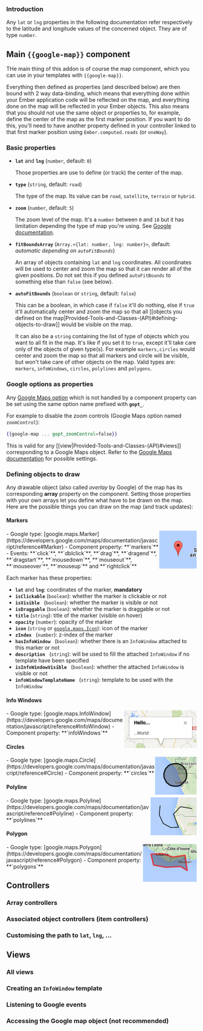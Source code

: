 ### Introduction

Any `lat` or `lng` properties in the following documentation refer respectively to the latitude and longitude values of the concerned object. They are of type `number`.


## Main `{{google-map}}` component

THe main thing of this addon is of course the map component, which you can use in your templates with `{{google-map}}`.

Everything then defined as properties (and described below) are then bound with 2 way data-binding, which means that everything done within your Ember application code will be reflected on the map, and everything done on the map will be reflected in your Ember objects. This also means that you should not use the same object or properties to, for example, define the center of the map as the first marker position. If you want to do this, you'll need to have another property defined in your controller linked to that first marker position using `Ember.computed.reads` (or `oneWay`).

### Basic properties

- **`lat`** and **`lng`** (`number`, default: `0`)

    Those properties are use to define (or track) the center of the map.

- **`type`** (`string`, default: `road`)

    The type of the map. Its value can be `road`, `satellite`, `terrain` or `hybrid`.

- **`zoom`** (`number`, default: `5`)

    The zoom level of the map. It's a `number` between `0` and `18` but it has limitation depending the type of map you're using. See [Google documentation](https://developers.google.com/maps/documentation/javascript/maxzoom).

- **`fitBoundsArray`** (`Array.<{lat: number, lng: number}>`, default: _automatic depending on `autoFitBounds`_)

    An array of objects containing `lat` and `lng` coordinates. All coordinates will be used to center and zoom the map so that it can render all of the given positions. Do not set this if you defined `autoFitBounds` to something else than `false` (see below).

- **`autoFitBounds`** (`boolean` or `string`, default: `false`)

    This can be a boolean, in which case if `false` it'll do nothing, else if `true` it'll automatically center and zoom the map so that all [[objects you defined on the map|Provided-Tools-and-Classes-(API)#defining-objects-to-draw]] would be visible on the map.

    It can also be a `string` containing the list of type of objects which you want to all fit in the map. It's like if you set it to `true`, except it'll take care only of the objects of given type(s). For example `markers,circles` would center and zoom the map so that all markers and circle will be visible, but won't take care of other objects on the map. Valid types are: `markers`, `infoWindows`, `circles`, `polylines` and `polygons`.


### Google options as properties

Any [Google Maps option](https://developers.google.com/maps/documentation/javascript/reference#MapOptions) which is not handled by a component property can be set using the same option name prefixed with **`gopt_`**.

For example to disable the zoom controls (Google Maps option named `zoomControl`):

```handlebars
{{google-map ... gopt_zoomControl=false}}
```

This is valid for any [[view|Provided-Tools-and-Classes-(API)#views]] corresponding to a Google Maps object. Refer to the [Google Maps documentation](https://developers.google.com/maps/documentation/javascript/reference) for possible settings.


### Defining objects to draw

Any drawable object (also called _overlay_ by Google) of the map has its corresponding **array** property on the component. Setting those properties with your own arrays let you define what have to be drawn on the map. Here are the possible things you can draw on the map (and track updates):

#### Markers
<img align="right" src="assets/marker.png" height="100">
- Google type: [google.maps.Marker](https://developers.google.com/maps/documentation/javascript/reference#Marker)
- Component property: **`markers`**
- Events: **`click`**, **`dblclick`**, **`drag`**, **`dragend`**, **`dragstart`**, **`mousedown`**, **`mouseout`**, **`mouseover`**, **`mouseup`** and **`rightclick`**

Each marker has these properties:

- **`lat`** and **`lng`**: coordinates of the marker, **mandatory**
- **`isClickable`** (`boolean`): whether the marker is clickable or not
- **`isVisible `** (`boolean`): whether the marker is visible or not
- **`isDraggable`** (`boolean`): whether the marker is draggable or not
- **`title`** (`string`): title of the marker (visible on hover)
- **`opacity`** (`number`): opacity of the marker
- **`icon`** (`string` or [`google.maps.Icon`](https://developers.google.com/maps/documentation/javascript/reference#Icon)): icon of the marker
- **`zIndex `** (`number`): z-index of the marker
- **`hasInfoWindow `** (`boolean`): whether there is an `InfoWindow` attached to this marker or not
- **`description `** (`string`): will be used to fill the attached `InfoWindow` if no template have been specified
- **`isInfoWindowVisible `** (`boolean`): whether the attached `InfoWindow` is visible or not
- **`infoWindowTemplateName `** (`string`): template to be used with the `InfoWindow`

#### Info Windows
<img align="right" src="assets/info-window.png" height="100">
- Google type: [google.maps.InfoWindow](https://developers.google.com/maps/documentation/javascript/reference#InfoWindow)
- Component property: **`infoWindows`**

#### Circles
<img align="right" src="assets/circle.png" height="100">
- Google type: [google.maps.Circle](https://developers.google.com/maps/documentation/javascript/reference#Circle)
- Component property: **`circles`**

#### Polyline
<img align="right" src="assets/polyline.png" height="100">
- Google type: [google.maps.Polyline](https://developers.google.com/maps/documentation/javascript/reference#Polyline)
- Component property: **`polylines`**

#### Polygon
<img align="right" src="assets/polygon.png" height="100">
- Google type: [google.maps.Polygon](https://developers.google.com/maps/documentation/javascript/reference#Polygon)
- Component property: **`polygons`**


## Controllers

### Array controllers
### Associated object controllers (item controllers)
### Customising the path to `lat`, `lng`, ...


## Views

### All views
### Creating an `InfoWindow` template
### Listening to Google events
### Accessing the Google map object (not recommended)